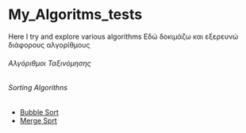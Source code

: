 # My_Algoritms_tests

Here I try and explore various algorithms
Εδώ δοκιμάζω και εξερευνώ διάφορους αλγορίθμους 

###### Αλγόριθμοι Ταξινόμησης  
###### Sorting Algorithns

 - [Bubble Sort](https://github.com/ka11inis/My_Algoritms_tests/tree/master/sort/Bubble%20Sort)
 - [Merge Sprt](https://github.com/ka11inis/My_Algoritms_tests/tree/master/sort/Merge%20Sort)
